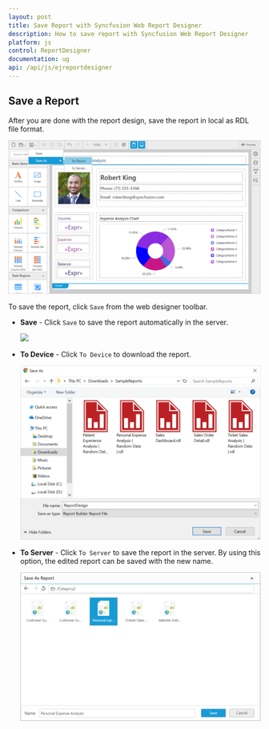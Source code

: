 ```yaml
---
layout: post
title: Save Report with Syncfusion Web Report Designer
description: How to save report with Syncfusion Web Report Designer
platform: js
control: ReportDesigner
documentation: ug
api: /api/js/ejreportdesigner
---
```


## Save a Report

After you are done with the report design, save the report in local as RDL file format.

![](Save-Report-Images/Save-Report.png)

To save the report, click `Save` from the web designer toolbar.

  * **Save** - Click `Save` to save the report automatically in the server.

    ![](images/Save-Report-Server.png)

  * **To Device** - Click `To Device` to download the report.

    ![](Save-Report-Images/Save-Report-ToDevice.png)

  * **To Server** - Click `To Server` to save the report in the server. By using this option, the edited report can be saved with the new name.

     ![](Save-Report-Images/Save-Report-Server.png)
